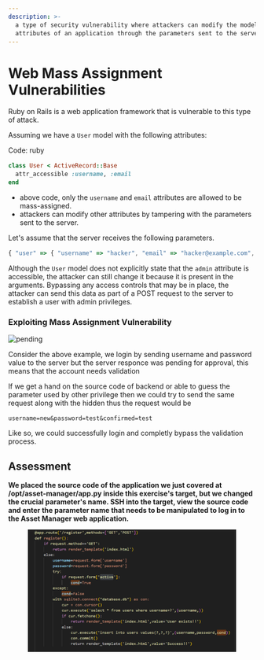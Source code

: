 ```yaml
---
description: >-
  a type of security vulnerability where attackers can modify the model
  attributes of an application through the parameters sent to the server
---
```


# Web Mass Assignment Vulnerabilities

Ruby on Rails is a web application framework that is vulnerable to this type of attack.

Assuming we have a `User` model with the following attributes:

Code: ruby

```ruby
class User < ActiveRecord::Base
  attr_accessible :username, :email
end
```

* above code, only the `username` and `email` attributes are allowed to be mass-assigned.&#x20;
* attackers can modify other attributes by tampering with the parameters sent to the server.&#x20;

Let's assume that the server receives the following parameters.

```javascript
{ "user" => { "username" => "hacker", "email" => "hacker@example.com", "admin" => true } }
```

Although the `User` model does not explicitly state that the `admin` attribute is accessible, the attacker can still change it because it is present in the arguments. Bypassing any access controls that may be in place, the attacker can send this data as part of a POST request to the server to establish a user with admin privileges.

### Exploiting Mass Assignment Vulnerability

![pending](https://academy.hackthebox.com/storage/modules/113/mass\_assignment/pending.png)

Consider the above example, we login by sending username and password value to the server but the server responce was pending for approval, this means that the account needs validation

If we get a hand on the source code of backend or able to guess the parameter used by other privilege then we could try to send the same request along with the hidden thus the request would be

```
username=new&password=test&confirmed=test
```

Like so, we could successfully login and completly bypass the validation process.

## Assessment

**We placed the source code of the application we just covered at /opt/asset-manager/app.py inside this exercise's target, but we changed the crucial parameter's name. SSH into the target, view the source code and enter the parameter name that needs to be manipulated to log in to the Asset Manager web application.**

<figure><img src="../../../.gitbook/assets/image (1) (1).png" alt=""><figcaption></figcaption></figure>

